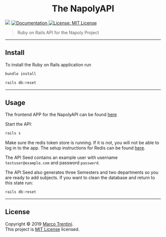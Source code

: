 <h1 align="center">The NapolyAPI</h1>
<p>
  <img src="https://img.shields.io/badge/version-1.0.0-blue.svg?cacheSeconds=2592000" />
  <a href="https://github.com/Divepit/napolyAPI/wiki">
    <img alt="Documentation" src="https://img.shields.io/badge/documentation-yes-brightgreen.svg" target="_blank" />
  </a>
  <a href="https://opensource.org/licenses/MIT">
    <img alt="License: MIT License" src="https://img.shields.io/badge/License-MIT License-yellow.svg" target="_blank" />
  </a>
</p>

> Ruby on Rails API for the Napoly Project
---
## Install
To install the Ruby on Rails application run

```sh
bundle install
```
```sh
rails db:reset
```
---
## Usage
The frontend APP for the NapolyAPI can be found [here](https://github.com/Divepit/napoly)

Start the API:
```sh
rails s
```
Make sure the redis token store is running. If it is not, you will not be able to log in to the app. The setup instructions for Redis can be found [here](https://redis.io/topics/quickstart).

The API Seed contains an example user with username `testuser@example.com` and password `password`.

The API Seed also generates three Semesters and two departments so you are ready to add subjects.
If you want to clean the database and return to this state run:
```sh
rails db:reset
```
---
## License

Copyright © 2019 [Marco Trentini](https://github.com/Divepit).<br />
This project is [MIT License](https://opensource.org/licenses/MIT) licensed.
